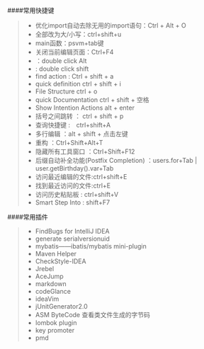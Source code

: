 ####常用快捷键
> * 优化import自动去除无用的import语句：Ctrl + Alt + O
> * 全部改为大/小写：ctrl+shift+u
> * main函数：psvm+tab键
> * 关闭当前编辑页面：Ctrl+F4
> * ：double click Alt
> * :  double click shift
> * find action :  Ctrl  + shift + a  
> * quick definition  ctrl + shift + i
> * File Structure  ctrl + o
> * quick Documentation  ctrl + shift + 空格
> * Show Intention Actions  alt + enter
> * 括号之间跳转 ： ctrl + shift + p
> * 查询快捷键 :　ctrl+shift+A
> * 多行编辑 ：alt + shift + 点击左键
> * 重构 ：Ctrl+Shift+Alt+T
> * 隐藏所有工具窗口 ：Ctrl+Shift+F12
> * 后缀自动补全功能(Postfix Completion) ：users.for+Tab | user.getBirthday().var+Tab
> * 访问最近编辑的文件:ctrl+shift+E
> * 找到最近访问的文件:ctrl+E
> * 访问历史粘贴板 : ctrl+shift+V
> * Smart Step Into : shift+F7

####常用插件
> * FindBugs for IntelliJ IDEA
> * generate serialversionuid
> * mybatis——ibatis/mybatis mini-plugin
> * Maven Helper
> * CheckStyle-IDEA
> * Jrebel
> * AceJump
> * markdown
> * codeGlance
> * ideaVim
> * jUnitGenerator2.0
> * ASM ByteCode  查看类文件生成的字节码
> * lombok plugin
> * key promoter
> * pmd
